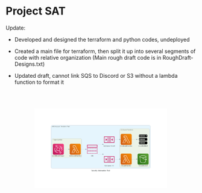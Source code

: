 # Project SAT

Update:

- Developed and designed the terraform and python codes, undeployed

- Created a main file for terraform, then split it up into several segments of code with relative organization (Main rough draft code is in RoughDraft-Designs.txt)

- Updated draft, cannot link SQS to Discord or S3 without a lambda function to format it

<br><br>
<center><img src="Draft_2.png" alt="2nd Draft" width="70%"/></center>


<!-- ## Meeting 3:

&rarr; 

&rarr; 

&rarr; 

&rarr; 



### Next Meeting:
 Set a sub-goal:
  -->